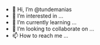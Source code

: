 - 👋 Hi, I’m @tundemanias
- 👀 I’m interested in ...
- 🌱 I’m currently learning ...
- 💞️ I’m looking to collaborate on ...
- 📫 How to reach me ...

<!---
tundemanias/tundemanias is a ✨ special ✨ repository because its `README.md` (this file) appears on your GitHub profile.
You can click the Preview link to take a look at your changes.
--->
